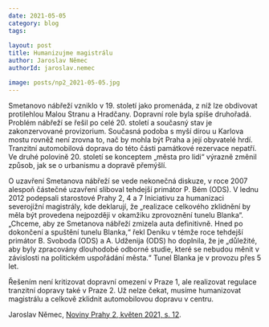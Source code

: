 ```yaml
---
date: 2021-05-05
category: blog
tags:
    
layout: post
title: Humanizujme magistrálu
author: Jaroslav Němec
authorId: jaroslav.nemec

image: posts/np2_2021-05-05.jpg
---
```


Smetanovo nábřeží vzniklo v 19. století jako promenáda, z níž lze obdivovat protilehlou Malou Stranu a Hradčany. Dopravní role byla spíše druhořadá. Problém nábřeží se řešil po celé 20. století a současný stav je zakonzervované provizorium. Současná podoba s myší dírou u Karlova mostu rovněž není zrovna to, nač by mohla být Praha a její obyvatelé hrdí. Tranzitní automobilová doprava do této části památkové rezervace nepatří. Ve druhé polovině 20. století se konceptem „města pro lidi“ výrazně změnil způsob, jak se o urbanismu a dopravě přemýšlí.  

O uzavření Smetanova nábřeží se vede nekonečná diskuze, v roce 2007 alespoň částečné uzavření sliboval tehdejší primátor P. Bém (ODS). V lednu 2012 podepsali starostové Prahy 2, 4 a 7 Iniciativu za humanizaci severojižní magistrály, kde deklarují, že „realizace celkového zklidnění by měla být provedena nejpozději v okamžiku zprovoznění tunelu Blanka“. „Chceme, aby ze Smetanova nábřeží zmizela auta definitivně. Hned po dokončení a spuštění tunelu Blanka,“ řekl Deníku v témže roce tehdejší primátor B. Svoboda (ODS) a A. Udženija (ODS) ho doplnila, že je „důležité, aby byly zpracovány dlouhodobé odborné studie, které se nebudou měnit v závislosti na politickém uspořádání města.“ Tunel Blanka je v provozu přes 5 let. 

Řešením není kritizovat dopravní omezení v Praze 1, ale realizovat regulace tranzitní dopravy také v Praze 2. Už nelze čekat, musíme humanizovat magistrálu a celkově zklidnit automobilovou dopravu v centru.

Jaroslav Němec, [Noviny Prahy 2, květen 2021, s. 12](https://praha2.cz/file/Emw1/05-2021-PRAHA-NOVINY.pdf).
